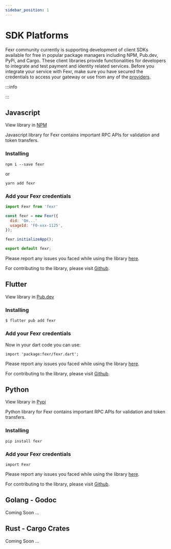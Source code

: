 ```yaml
---
sidebar_position: 1
---
```


# SDK Platforms

Fexr community currently is supporting development of client SDKs available for free in popular package managers including NPM, Pub.dev, PyPi, and Cargo. These client libraries provide functionalities for developers to integrate and test payment and identity related services. Before you integrate your service with Fexr, make sure you have secured the credentials to access your gateway or use from any of the [providers](/developers/partner/subnet-providers).

:::info

:::

## Javascript

View library in [NPM](https://www.npmjs.com/package/fexr)


Javascript library for Fexr contains important RPC APIs for validation and token transfers.

### Installing

```shell
npm i --save fexr
```
or
```shell
yarn add fexr
```

### Add your Fexr credentials

```js title="/src/fexr.js"
import Fexr from 'fexr'

const fexr = new Fexr({
  did: 'Qm...'
  usageId: 'F0-xxx-1125',
});

fexr.initializeApp();

export default fexr;
```

Please report any issues you faced while using the library [here](https://github.com/getfexr/fexr-js/issues/).

For contributing to the library, please visit [Github](https://github.com/getfexr/fexr-js/).

## Flutter

View library in [Pub.dev](https://pub.dev/packages/fexr)

### Installing

```shell
$ flutter pub add fexr
```
### Add your Fexr credentials

Now in your dart code you can use:

```shell
import 'package:fexr/fexr.dart';

```

Please report any issues you faced while using the library [here](https://github.com/getfexr/fexr-flutter/issues).

For contributing to the library, please visit [Github](https://github.com/getfexr/fexr-flutter/).

## Python

View library in [Pypi](https://pypi.org/project/Fexr/)

Python library for Fexr contains important RPC APIs for validation and token transfers.

### Installing

```shell
pip install fexr
```

### Add your Fexr credentials

```shell
import Fexr

```

Please report any issues you faced while using the library [here](https://github.com/getfexr/fexr-python/issues/).

For contributing to the library, please visit [Github](https://github.com/getfexr/fexr-python/).


## Golang - Godoc

Coming Soon ...

## Rust - Cargo Crates

Coming Soon ...
